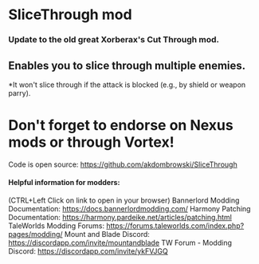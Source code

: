 ﻿# SliceThrough mod

### Update to the old great Xorberax's Cut Through mod.

## Enables you to slice through multiple enemies.

*It won't slice through if the attack is blocked (e.g., by shield or weapon parry).

# Don't forget to endorse on Nexus mods or through Vortex!

Code is open source:
https://github.com/akdombrowski/SliceThrough


#### Helpful information for modders:

(CTRL+Left Click on link to open in your browser)
Bannerlord Modding Documentation:   https://docs.bannerlordmodding.com/
Harmony Patching Documentation:     https://harmony.pardeike.net/articles/patching.html
TaleWorlds Modding Forums:          https://forums.taleworlds.com/index.php?pages/modding/
Mount and Blade Discord:            https://discordapp.com/invite/mountandblade
TW Forum - Modding Discord:         https://discordapp.com/invite/ykFVJGQ
